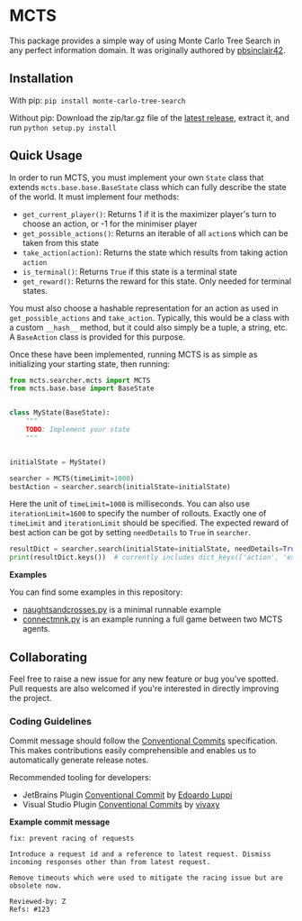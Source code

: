 # MCTS

This package provides a simple way of using Monte Carlo Tree Search in any perfect information domain.
It was originally authored by [pbsinclair42](https://github.com/pbsinclair42/MCTS).

## Installation

With pip: `pip install monte-carlo-tree-search`

Without pip: Download the zip/tar.gz file of the [latest release](https://github.com/kstruempf/MCTS/releases),
extract it, and run `python setup.py install`

## Quick Usage

In order to run MCTS, you must implement your own `State` class that extends `mcts.base.base.BaseState` class which can
fully describe the state of the world. It must implement four methods:

- `get_current_player()`: Returns 1 if it is the maximizer player's turn to choose an action, or -1 for the minimiser
  player
- `get_possible_actions()`: Returns an iterable of all `action`s which can be taken from this state
- `take_action(action)`: Returns the state which results from taking action `action`
- `is_terminal()`: Returns `True` if this state is a terminal state
- `get_reward()`: Returns the reward for this state. Only needed for terminal states.

You must also choose a hashable representation for an action as used in `get_possible_actions` and `take_action`.
Typically, this would be a class with a custom `__hash__` method, but it could also simply be a tuple, a string, etc.
A `BaseAction` class is provided for this purpose.

Once these have been implemented, running MCTS is as simple as initializing your starting state, then running:

```python
from mcts.searcher.mcts import MCTS
from mcts.base.base import BaseState


class MyState(BaseState):
    """
    TODO: Implement your state
    """


initialState = MyState()

searcher = MCTS(timeLimit=1000)
bestAction = searcher.search(initialState=initialState)
```

Here the unit of `timeLimit=1000` is milliseconds. You can also use `iterationLimit=1600` to specify the number of
rollouts. Exactly one of `timeLimit` and `iterationLimit` should be specified. The expected reward of best action can be
got by setting `needDetails` to `True` in `searcher`.

```python
resultDict = searcher.search(initialState=initialState, needDetails=True)
print(resultDict.keys())  # currently includes dict_keys(['action', 'expectedReward'])
```

**Examples**

You can find some examples in this repository:

* [naughtsandcrosses.py](mcts/example/naughtsandcrosses.py) is a minimal runnable example
* [connectmnk.py](mcts/example/connectmnk.py) is an example running a full game between two MCTS agents.

## Collaborating

Feel free to raise a new issue for any new feature or bug you've spotted. Pull requests are also welcomed if you're
interested in directly improving the project.

### Coding Guidelines

Commit message should follow the [Conventional Commits](https://www.conventionalcommits.org/en/v1.0.0/) specification.
This makes contributions easily comprehensible and enables us to automatically generate release notes.

Recommended tooling for developers:

* JetBrains Plugin [Conventional Commit](https://plugins.jetbrains.com/plugin/13389-conventional-commit)
  by [Edoardo Luppi](https://github.com/lppedd)
* Visual Studio
  Plugin [Conventional Commits](https://marketplace.visualstudio.com/items?itemName=vivaxy.vscode-conventional-commits)
  by [vivaxy](https://marketplace.visualstudio.com/publishers/vivaxy)

**Example commit message**

```
fix: prevent racing of requests

Introduce a request id and a reference to latest request. Dismiss
incoming responses other than from latest request.

Remove timeouts which were used to mitigate the racing issue but are
obsolete now.

Reviewed-by: Z
Refs: #123
```
